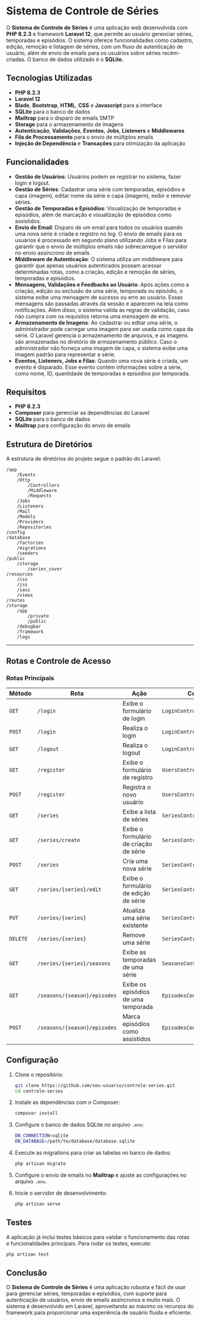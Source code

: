# Sistema de Controle de Séries

O **Sistema de Controle de Séries** é uma aplicação web desenvolvida com **PHP 8.2.3** e framework **Laravel 12**, que permite ao usuário gerenciar séries, temporadas e episódios. O sistema oferece funcionalidades como cadastro, edição, remoção e listagem de séries, com um fluxo de autenticação de usuário, além de envio de emails para os usuários sobre séries recém-criadas. O banco de dados utilizado é o **SQLite**.

## Tecnologias Utilizadas

- **PHP 8.2.3**
- **Laravel 12**
- **Blade**, **Bootstrap**, **HTML**, **CSS** e **Javascript** para a interface
- **SQLite** para o banco de dados
- **Mailtrap** para o disparo de emails SMTP
- **Storage** para o armazenamento de imagens
- **Autenticação**, **Validações**, **Eventos**, **Jobs**, **Listeners** e **Middlewares**
- **Fila de Processamento** para o envio de múltiplos emails
- **Injeção de Dependência** e **Transações** para otimização da aplicação

## Funcionalidades

- **Gestão de Usuários**: Usuários podem se registrar no sistema, fazer login e logout.
- **Gestão de Séries**: Cadastrar uma série com temporadas, episódios e capa (imagem), editar nome da série e capa (imagem), exibir e remover séries.
- **Gestão de Temporadas e Episódios**: Visualização de temporadas e episódios, além de marcação e visualização de episódios como assistidos.
- **Envio de Email**: Disparo de um email para todos os usuários quando uma nova série é criada e registro no log. O envio de emails para os usuários é processado em segundo plano utilizando Jobs e Filas para garantir que o envio de múltiplos emails não sobrecarregue o servidor no envio assíncrono de emails.
- **Middleware de Autenticação**: O sistema utiliza um middleware para garantir que apenas usuários autenticados possam acessar determinadas rotas, como a criação, edição e remoção de séries, temporadas e episódios.
- **Mensagens, Validações e Feedbacks ao Usuário**: Após ações como a criação, edição ou exclusão de uma série, temporada ou episódio, o sistema exibe uma mensagem de sucesso ou erro ao usuário. Essas mensagens são passadas através da sessão e aparecem na tela como notificações. Além disso, o sistema valida as regras de validação, caso não cumpra com os requisitos retorna uma mensagem de erro.
- **Armazenamento de Imagens**: Ao cadastrar ou editar uma série, o administrador pode carregar uma imagem para ser usada como capa da série. O Laravel gerencia o armazenamento de arquivos, e as imagens são armazenadas no diretório de armazenamento público. Caso o administrador não forneça uma imagem de capa, o sistema exibe uma imagem padrão para representar a série.
- **Eventos, Listeners, Jobs e Filas**: Quando uma nova série é criada, um evento é disparado. Esse evento contém informações sobre a série, como nome, ID, quantidade de temporadas e episódios por temporada.

## Requisitos

- **PHP 8.2.3**
- **Composer** para gerenciar as dependências do Laravel
- **SQLite** para o banco de dados
- **Mailtrap** para configuração do envio de emails

## Estrutura de Diretórios

A estrutura de diretórios do projeto segue o padrão do Laravel:

```
/app
    /Events
    /Http
        /Controllers
        /Middleware
        /Requests
    /Jobs
    /Listeners
    /Mail
    /Models
    /Providers
    /Repositories
/config
/database
    /factories
    /migrations
    /seeders
/public
    /storage
        /series_cover
/resources
    /css
    /jss
    /sass
    /views
/routes
/storage
    /app
        /private
        /public
    /debugbar
    /framework
    /logs
```

---

## Rotas e Controle de Acesso

### **Rotas Principais**

| Método | Rota | Ação | Controle |
|--------|------|------|----------|
| `GET`  | `/login` | Exibe o formulário de login | `LoginController@index` |
| `POST` | `/login` | Realiza o login | `LoginController@store` |
| `GET`  | `/logout` | Realiza o logout | `LoginController@destroy` |
| `GET`  | `/register` | Exibe o formulário de registro | `UsersController@create` |
| `POST` | `/register` | Registra o novo usuário | `UsersController@store` |
| `GET`  | `/series` | Exibe a lista de séries | `SeriesController@index` |
| `GET`  | `/series/create` | Exibe o formulário de criação de série | `SeriesController@create` |
| `POST` | `/series` | Cria uma nova série | `SeriesController@store` |
| `GET`  | `/series/{series}/edit` | Exibe o formulário de edição de série | `SeriesController@edit` |
| `PUT`  | `/series/{series}` | Atualiza uma série existente | `SeriesController@update` |
| `DELETE` | `/series/{series}` | Remove uma série | `SeriesController@destroy` |
| `GET`  | `/series/{series}/seasons` | Exibe as temporadas de uma série | `SeasonsController@index` |
| `GET`  | `/seasons/{season}/episodes` | Exibe os episódios de uma temporada | `EpisodesController@index` |
| `POST` | `/seasons/{season}/episodes` | Marca episódios como assistidos | `EpisodesController@update` |

## Configuração

1. Clone o repositório:
   ```bash
   git clone https://github.com/seu-usuario/controle-series.git
   cd controle-series
   ```

2. Instale as dependências com o Composer:
   ```bash
   composer install
   ```

3. Configure o banco de dados SQLite no arquivo `.env`:
   ```bash
   DB_CONNECTION=sqlite
   DB_DATABASE=/path/to/database/database.sqlite
   ```

4. Execute as migrations para criar as tabelas no banco de dados:
   ```bash
   php artisan migrate
   ```

5. Configure o envio de emails no **Mailtrap** e ajuste as configurações no arquivo `.env`.

6. Inicie o servidor de desenvolvimento:
   ```bash
   php artisan serve
   ```

## Testes

A aplicação já inclui testes básicos para validar o funcionamento das rotas e funcionalidades principais. Para rodar os testes, execute:

```bash
php artisan test
```

## Conclusão

O **Sistema de Controle de Séries** é uma aplicação robusta e fácil de usar para gerenciar séries, temporadas e episódios, com suporte para autenticação de usuários, envio de emails assíncronos e muito mais. O sistema é desenvolvido em Laravel, aproveitando ao máximo os recursos do framework para proporcionar uma experiência de usuário fluída e eficiente.

